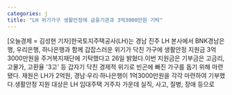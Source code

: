 ```yaml
---
categories: j
title: "LH 위기가구 생활안정에 금융기관과 3억3000만원 기탁"
---
```

[오늘경제 = 김성현 기자]한국토지주택공사(LH)는 경남 진주 LH 본사에서 BNK경남은행, 우리은행, 하나은행과 함께 갑잡스러운 위기가 닥친 가구에 생활안정 지원금 3억3000만원을 주거복지재단에 기탁했다고 26일 밝혔다.이번 지원금은 기부금은 고금리, 고물가, 고환율 &#39;3고&#39; 등 갑자기 닥친 경제적 위기로 빈곤에 빠진 가구를 돕기 위해 마련됐다. 재원은 LH가 2억원, 경남·우리·하나은행이 1억3000만원을 각각 마련하여 기부했다.생활안정 지원 대상은 LH 임대주택 거주자 가운데 실직, 사고, 질병, 장애 등으로